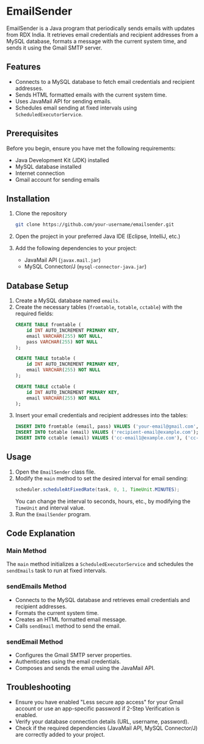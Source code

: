 # EmailSender

EmailSender is a Java program that periodically sends emails with updates from RDX India. It retrieves email credentials and recipient addresses from a MySQL database, formats a message with the current system time, and sends it using the Gmail SMTP server.

## Features

- Connects to a MySQL database to fetch email credentials and recipient addresses.
- Sends HTML formatted emails with the current system time.
- Uses JavaMail API for sending emails.
- Schedules email sending at fixed intervals using `ScheduledExecutorService`.

## Prerequisites

Before you begin, ensure you have met the following requirements:

- Java Development Kit (JDK) installed
- MySQL database installed
- Internet connection
- Gmail account for sending emails

## Installation

1. Clone the repository
    ```sh
    git clone https://github.com/your-username/emailsender.git
    ```

2. Open the project in your preferred Java IDE (Eclipse, IntelliJ, etc.)

3. Add the following dependencies to your project:
   - JavaMail API (`javax.mail.jar`)
   - MySQL Connector/J (`mysql-connector-java.jar`)

## Database Setup

1. Create a MySQL database named `emails`.
2. Create the necessary tables (`fromtable`, `totable`, `cctable`) with the required fields:
    ```sql
    CREATE TABLE fromtable (
        id INT AUTO_INCREMENT PRIMARY KEY,
        email VARCHAR(255) NOT NULL,
        pass VARCHAR(255) NOT NULL
    );

    CREATE TABLE totable (
        id INT AUTO_INCREMENT PRIMARY KEY,
        email VARCHAR(255) NOT NULL
    );

    CREATE TABLE cctable (
        id INT AUTO_INCREMENT PRIMARY KEY,
        email VARCHAR(255) NOT NULL
    );
    ```
3. Insert your email credentials and recipient addresses into the tables:
    ```sql
    INSERT INTO fromtable (email, pass) VALUES ('your-email@gmail.com', 'your-email-password');
    INSERT INTO totable (email) VALUES ('recipient-email@example.com');
    INSERT INTO cctable (email) VALUES ('cc-email1@example.com'), ('cc-email2@example.com');
    ```

## Usage

1. Open the `EmailSender` class file.
2. Modify the `main` method to set the desired interval for email sending:
    ```java
    scheduler.scheduleAtFixedRate(task, 0, 1, TimeUnit.MINUTES);
    ```
   You can change the interval to seconds, hours, etc., by modifying the `TimeUnit` and interval value.
3. Run the `EmailSender` program.

## Code Explanation

### Main Method

The `main` method initializes a `ScheduledExecutorService` and schedules the `sendEmails` task to run at fixed intervals.

### sendEmails Method

- Connects to the MySQL database and retrieves email credentials and recipient addresses.
- Formats the current system time.
- Creates an HTML formatted email message.
- Calls `sendEmail` method to send the email.

### sendEmail Method

- Configures the Gmail SMTP server properties.
- Authenticates using the email credentials.
- Composes and sends the email using the JavaMail API.

## Troubleshooting

- Ensure you have enabled "Less secure app access" for your Gmail account or use an app-specific password if 2-Step Verification is enabled.
- Verify your database connection details (URL, username, password).
- Check if the required dependencies (JavaMail API, MySQL Connector/J) are correctly added to your project.

